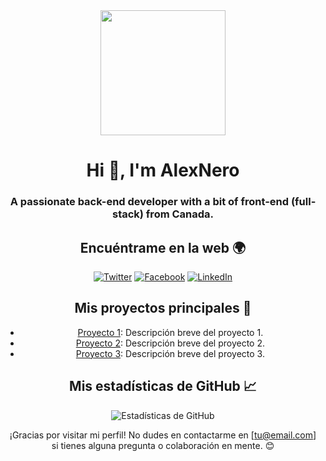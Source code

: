 <div id='header' align='center'>
  <img src="https://github.com/Alexnerotd/Alexnerotd/assets/90206029/e1e3fac5-415e-4867-b697-8210a39cce43)" width= "200"/>
  <h1 align="center">Hi 👋, I'm AlexNero</h1>
  <h3 align="center"> A passionate back-end developer with a bit of front-end (full-stack) from Canada.</h3>


## Encuéntrame en la web 🌍

[![Twitter](https://img.shields.io/badge/Twitter-%23FF00FF?style=for-the-badge&logo=twitter&logoColor=white)](https://twitter.com/ale_x_nero)
[![Facebook](https://img.shields.io/badge/Facebook-%230069FF?style=for-the-badge&logo=facebook&logoColor=white)](https://www.facebook.com/ale_x_nero)
[![LinkedIn](https://img.shields.io/badge/LinkedIn-%230069FF?style=for-the-badge&logo=linkedin&logoColor=white)](https://www.linkedin.com/in/ale_x_nero)

## Mis proyectos principales 🚀

- [Proyecto 1](https://github.com/tuusuario/proyecto1): Descripción breve del proyecto 1.
- [Proyecto 2](https://github.com/tuusuario/proyecto2): Descripción breve del proyecto 2.
- [Proyecto 3](https://github.com/tuusuario/proyecto3): Descripción breve del proyecto 3.

## Mis estadísticas de GitHub 📈

![Estadísticas de GitHub](https://github-readme-stats.vercel.app/api?username=tuusuario&show_icons=true&theme=dark)

¡Gracias por visitar mi perfil! No dudes en contactarme en [tu@email.com] si tienes alguna pregunta o colaboración en mente. 😊

